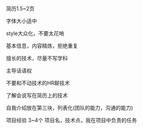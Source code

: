 简历1.5~2页

字体大小适中

style大众化，不要太花哨

基本信息，内容精炼，拒绝重复

擅长的技术，尽量不写学科

主导话语权

不要和不动技术的HR聊技术

了解会说写在简历上的技术

自我介绍放在第三块，列表化(团队的能力，沟通的能力)

项目经验 3~4个
项目名，技术点，我在项目中负责的任务
